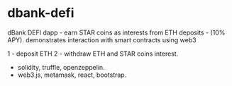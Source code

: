 # dbank-defi
dBank DEFI dapp - earn STAR coins as interests from ETH deposits - (10% APY). demonstrates interaction with smart contracts using web3

1 - deposit ETH
2 - withdraw ETH and STAR coins interest.

- solidity, truffle, openzeppelin.
- web3.js, metamask, react, bootstrap.  

